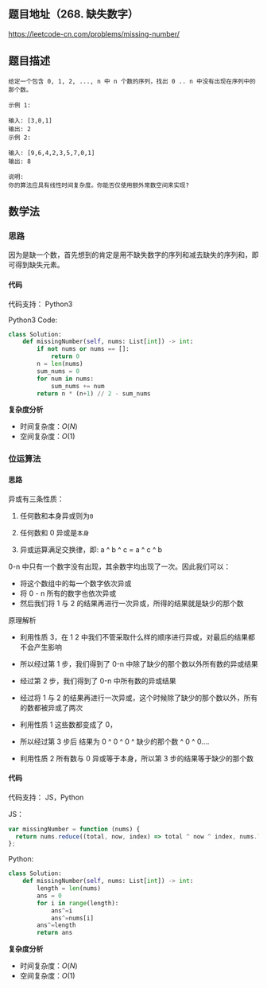 ## 题目地址（268. 缺失数字）

https://leetcode-cn.com/problems/missing-number/

## 题目描述

```
给定一个包含 0, 1, 2, ..., n 中 n 个数的序列，找出 0 .. n 中没有出现在序列中的那个数。

示例 1:

输入: [3,0,1]
输出: 2
示例 2:

输入: [9,6,4,2,3,5,7,0,1]
输出: 8

说明:
你的算法应具有线性时间复杂度。你能否仅使用额外常数空间来实现?
```

## 数学法

### 思路

因为是缺一个数，首先想到的肯定是用不缺失数字的序列和减去缺失的序列和，即可得到缺失元素。

#### 代码

代码支持： Python3

Python3 Code:

```py
class Solution:
    def missingNumber(self, nums: List[int]) -> int:
        if not nums or nums == []:
            return 0
        n = len(nums)
        sum_nums = 0
        for num in nums:
            sum_nums += num
        return n * (n+1) // 2 - sum_nums
```

**复杂度分析**

- 时间复杂度：$O(N)$
- 空间复杂度：$O(1)$

### 位运算法

#### 思路

异或有三条性质：

1. 任何数和本身异或则为`0`

2. 任何数和 0 异或是`本身`
3. 异或运算满足交换律，即: a ^ b ^ c = a ^ c ^ b

0-n 中只有一个数字没有出现，其余数字均出现了一次。因此我们可以：

- 将这个数组中的每一个数字依次异或
- 将 0 - n 所有的数字也依次异或
- 然后我们将 1 与 2 的结果再进行一次异或，所得的结果就是缺少的那个数

原理解析

- 利用性质 3，在 1 2 中我们不管采取什么样的顺序进行异或，对最后的结果都不会产生影响

- 所以经过第 1 步，我们得到了 0-n 中除了缺少的那个数以外所有数的异或结果

- 经过第 2 步，我们得到了 0-n 中所有数的异或结果

- 经过将 1 与 2 的结果再进行一次异或，这个时候除了缺少的那个数以外，所有的数都被异或了两次

- 利用性质 1 这些数都变成了 0，

- 所以经过第 3 步后 结果为 0 ^ 0 ^ 0 ^ 缺少的那个数 ^ 0 ^ 0....

- 利用性质 2 所有数与 0 异或等于本身，所以第 3 步的结果等于缺少的那个数

#### 代码

代码支持： JS，Python

JS：

```js
var missingNumber = function (nums) {
  return nums.reduce((total, now, index) => total ^ now ^ index, nums.length);
};
```

Python:

```py
class Solution:
    def missingNumber(self, nums: List[int]) -> int:
        length = len(nums)
        ans = 0
        for i in range(length):
            ans^=i
            ans^=nums[i]
        ans^=length
        return ans
```

**复杂度分析**

- 时间复杂度：$O(N)$
- 空间复杂度：$O(1)$
